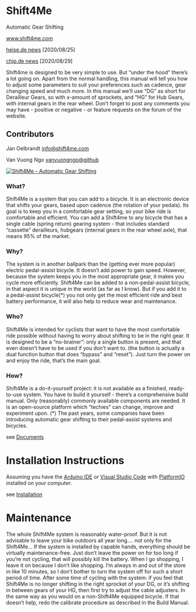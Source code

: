 # Shift4Me
Automatic Gear Shifting

www.shift4me.com

[heise.de news](https://www.heise.de/news/Shift4Me-Automatische-Fahrradschaltung-mit-Arduino-4873946.html) [2020/08/25]

[chip.de news](https://www.chip.de/news/Fahrrad-Hack-So-bekommt-Ihr-Rad-eine-automatische-Gangschaltung_182934165.html) [2020/08/29]

Shift4me is designed to be very simple to use. But “under the hood” there’s a lot going on. Apart from the normal handling, this manual will tell you how to adjust some parameters to suit your preferences such as cadence, gear changing speed and much more.
In this manual we’ll use “DG” as short for Derailleur Gears, so with x-amount of sprockets, and “HG” for Hub Gears, with internal gears in the rear wheel.
Don’t forget to post any comments you may have - positive or negative - or feature requests on the forum of the website.

## Contributors


Jan Oelbrandt <info@shift4me.com>

Van Vuong Ngo [vanvuongngo@github](https://github.com/vanvuongngo)

[![Shift4Me - Automatic Gear Shifting](https://img.youtube.com/vi/caMIED0Iqpo/maxresdefault.jpg)](http://www.youtube.com/watch?v=caMIED0Iqpo "Video: Shift4Me - introduction")

### What?
Shift4Me is a system that you can add to a bicycle. It is an electronic device that shifts your gears, based upon cadence (the rotation of your pedals). Its goal is to keep you in a comfortable gear setting, so your bike ride is comfortable and efficient. You can add a Shift4me to any bicycle that has a single cable (spring return) gearing system - that includes standard “cassette” derailleurs, hubgears (internal gears in the rear wheel axle), that means 95% of the market.

### Why?

The system is in another ballpark than the (getting ever more popular) electric pedal-assist bicycle. It doesn’t add power to gain speed. However, because the system keeps you in the most appropriate gear, it makes you cycle more efficiently. Shift4Me can be added to a non-pedal-assist bicycle, in that aspect it is unique in the world (as far as I know). But if you add it to a pedal-assist bicycle(*) you not only get the most efficient ride and best battery performance, it will also help to reduce wear and maintenance.

### Who?
Shift4Me is intended for cyclists that want to have the most comfortable ride possible without having to worry about shifting to be in the right gear. It is designed to be a “no-brainer”: only a single button is present, and that even doesn’t have to be used if you don’t want to. (the button is actually a dual function button that does “bypass” and “reset”). Just turn the power on and enjoy the ride, that’s the main goal.

### How?
Shift4Me is a do-it-yourself project: it is not available as a finished, ready-to-use system. You have to build it yourself - there’s a comprehensive build manual. Only (reasonably) commonly available components are needed. It is an open-source platform which “techies” can change, improve and experiment upon.
(*) The past years, some companies have been introducing automatic gear shifting to their pedal-assist systems and bicycles.

see [Documents](/documents)


# Installation Instructions

Assuming you have the [Arduino IDE](https://www.arduino.cc/) or [Visual Studio Code](https://code.visualstudio.com/) with [PlatformIO](https://www.platformio.org/) installed on your computer.

see [Installation](/installation)

# Maintenance

The whole Shift4Me system is reasonably water-proof. But it is not advisable to leave your bike outdoors all year long.... not only for the Shift4Me...
If the system is installed by capable hands, everything should be virtually maintenance-free. Just don’t leave the power on for too long if you’re not cycling, that will possibly kill the battery. When I go shopping, I leave it on because I don’t like shopping. I’m always in and out of the store in like 10 minutes, so I don’t bother to turn the system off for such a short period of time. After some time of cycling with the system: if you feel that Shift4Me is no longer shifting in the right sprocket of your DG, or it’s shifting in between gears of your HG, then first try to adjust the cable adjusters. In the same way as you would on a non-Shift4Me equipped bicycle. If that doesn’t help, redo the calibrate procedure as described in the Build Manual.
